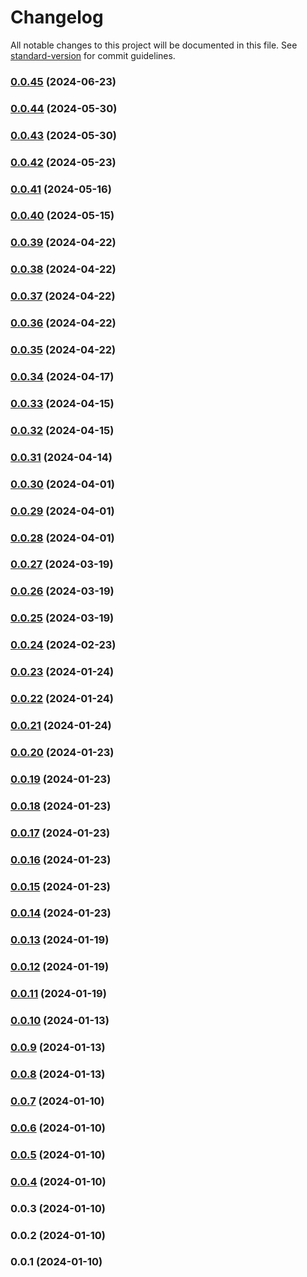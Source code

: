 # Changelog

All notable changes to this project will be documented in this file. See [standard-version](https://github.com/conventional-changelog/standard-version) for commit guidelines.

### [0.0.45](https://github.com/mr-hbam/tailwind-design-system/compare/v0.0.44...v0.0.45) (2024-06-23)

### [0.0.44](https://github.com/mr-hbam/tailwind-design-system/compare/v0.0.43...v0.0.44) (2024-05-30)

### [0.0.43](https://github.com/mr-hbam/tailwind-design-system/compare/v0.0.42...v0.0.43) (2024-05-30)

### [0.0.42](https://github.com/mr-hbam/tailwind-design-system/compare/v0.0.41...v0.0.42) (2024-05-23)

### [0.0.41](https://github.com/mr-hbam/tailwind-design-system/compare/v0.0.40...v0.0.41) (2024-05-16)

### [0.0.40](https://github.com/mr-hbam/tailwind-design-system/compare/v0.0.39...v0.0.40) (2024-05-15)

### [0.0.39](https://github.com/mr-hbam/tailwind-design-system/compare/v0.0.38...v0.0.39) (2024-04-22)

### [0.0.38](https://github.com/mr-hbam/tailwind-design-system/compare/v0.0.37...v0.0.38) (2024-04-22)

### [0.0.37](https://github.com/mr-hbam/tailwind-design-system/compare/v0.0.36...v0.0.37) (2024-04-22)

### [0.0.36](https://github.com/mr-hbam/tailwind-design-system/compare/v0.0.35...v0.0.36) (2024-04-22)

### [0.0.35](https://github.com/mr-hbam/tailwind-design-system/compare/v0.0.34...v0.0.35) (2024-04-22)

### [0.0.34](https://github.com/mr-hbam/tailwind-design-system/compare/v0.0.33...v0.0.34) (2024-04-17)

### [0.0.33](https://github.com/mr-hbam/tailwind-design-system/compare/v0.0.32...v0.0.33) (2024-04-15)

### [0.0.32](https://github.com/mr-hbam/tailwind-design-system/compare/v0.0.31...v0.0.32) (2024-04-15)

### [0.0.31](https://github.com/mr-hbam/tailwind-design-system/compare/v0.0.30...v0.0.31) (2024-04-14)

### [0.0.30](https://github.com/mr-hbam/tailwind-design-system/compare/v0.0.29...v0.0.30) (2024-04-01)

### [0.0.29](https://github.com/mr-hbam/tailwind-design-system/compare/v0.0.28...v0.0.29) (2024-04-01)

### [0.0.28](https://github.com/mr-hbam/tailwind-design-system/compare/v0.0.27...v0.0.28) (2024-04-01)

### [0.0.27](https://github.com/mr-hbam/tailwind-design-system/compare/v0.0.26...v0.0.27) (2024-03-19)

### [0.0.26](https://github.com/mr-hbam/tailwind-design-system/compare/v0.0.25...v0.0.26) (2024-03-19)

### [0.0.25](https://github.com/mr-hbam/tailwind-design-system/compare/v0.0.24...v0.0.25) (2024-03-19)

### [0.0.24](https://github.com/mr-hbam/tailwind-design-system/compare/v0.0.23...v0.0.24) (2024-02-23)

### [0.0.23](https://github.com/mr-hbam/tailwind-design-system/compare/v0.0.22...v0.0.23) (2024-01-24)

### [0.0.22](https://github.com/mr-hbam/tailwind-design-system/compare/v0.0.21...v0.0.22) (2024-01-24)

### [0.0.21](https://github.com/mr-hbam/tailwind-design-system/compare/v0.0.20...v0.0.21) (2024-01-24)

### [0.0.20](https://github.com/mr-hbam/tailwind-design-system/compare/v0.0.19...v0.0.20) (2024-01-23)

### [0.0.19](https://github.com/mr-hbam/tailwind-design-system/compare/v0.0.18...v0.0.19) (2024-01-23)

### [0.0.18](https://github.com/mr-hbam/tailwind-design-system/compare/v0.0.17...v0.0.18) (2024-01-23)

### [0.0.17](https://github.com/mr-hbam/tailwind-design-system/compare/v0.0.16...v0.0.17) (2024-01-23)

### [0.0.16](https://github.com/mr-hbam/tailwind-design-system/compare/v0.0.15...v0.0.16) (2024-01-23)

### [0.0.15](https://github.com/mr-hbam/tailwind-design-system/compare/v0.0.14...v0.0.15) (2024-01-23)

### [0.0.14](https://github.com/mr-hbam/tailwind-design-system/compare/v0.0.13...v0.0.14) (2024-01-23)

### [0.0.13](https://github.com/mr-hbam/tailwind-design-system/compare/v0.0.12...v0.0.13) (2024-01-19)

### [0.0.12](https://github.com/mr-hbam/tailwind-design-system/compare/v0.0.11...v0.0.12) (2024-01-19)

### [0.0.11](https://github.com/mr-hbam/tailwind-design-system/compare/v0.0.10...v0.0.11) (2024-01-19)

### [0.0.10](https://github.com/mr-hbam/tailwind-design-system/compare/v0.0.9...v0.0.10) (2024-01-13)

### [0.0.9](https://github.com/mr-hbam/tailwind-design-system/compare/v0.0.8...v0.0.9) (2024-01-13)

### [0.0.8](https://github.com/mr-hbam/tailwind-design-system/compare/v0.0.7...v0.0.8) (2024-01-13)

### [0.0.7](https://github.com/mr-hbam/tailwind-design-system/compare/v0.0.6...v0.0.7) (2024-01-10)

### [0.0.6](https://github.com/mr-hbam/tailwind-design-system/compare/v0.0.5...v0.0.6) (2024-01-10)

### [0.0.5](https://github.com/mr-hbam/tailwind-design-system/compare/v0.0.4...v0.0.5) (2024-01-10)

### [0.0.4](https://github.com/mr-hbam/tailwind-design-system/compare/v0.0.3...v0.0.4) (2024-01-10)

### 0.0.3 (2024-01-10)

### 0.0.2 (2024-01-10)

### 0.0.1 (2024-01-10)
